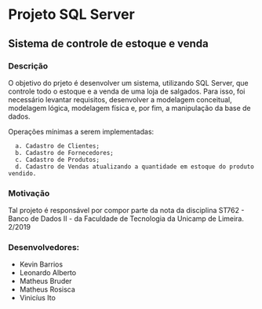 # Projeto SQL Server
## Sistema de controle de estoque e venda


### Descrição
   O objetivo do prjeto é desenvolver um sistema, utilizando SQL Server, que controle todo o estoque e a venda de uma loja de salgados. Para isso, foi necessário levantar requisitos, desenvolver a modelagem conceitual, modelagem lógica, modelagem física e, por fim, a manipulação da base de dados. 
   
   Operações mínimas a serem implementadas:
   
      a. Cadastro de Clientes;
      b. Cadastro de Fornecedores;
      c. Cadastro de Produtos;
      d. Cadastro de Vendas atualizando a quantidade em estoque do produto vendido.


### Motivação 
   Tal projeto é responsável por compor parte da nota da disciplina ST762 - Banco de Dados II - da Faculdade de Tecnologia da Unicamp de Limeira. 2/2019
   
   
### Desenvolvedores:

  - Kevin Barrios
  - Leonardo Alberto
  - Matheus Bruder
  - Matheus Rosisca
  - Vinicíus Ito
